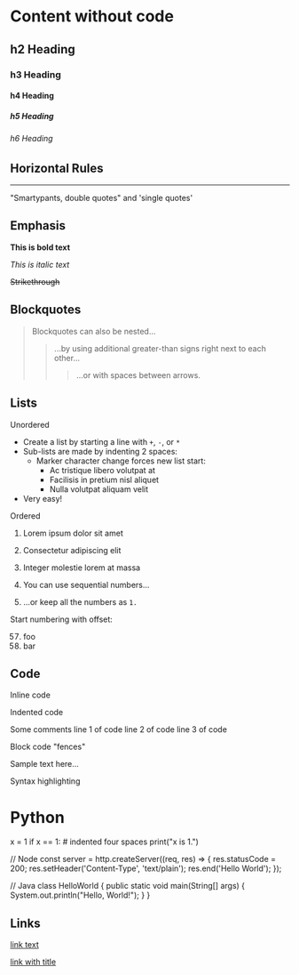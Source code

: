 # Content without code
## h2 Heading
### h3 Heading
#### h4 Heading
##### h5 Heading
###### h6 Heading


## Horizontal Rules

___


"Smartypants, double quotes" and 'single quotes'


## Emphasis

**This is bold text**


*This is italic text*


~~Strikethrough~~


## Blockquotes


> Blockquotes can also be nested...
>> ...by using additional greater-than signs right next to each other...
> > > ...or with spaces between arrows.


## Lists

Unordered

+ Create a list by starting a line with `+`, `-`, or `*`
+ Sub-lists are made by indenting 2 spaces:
  - Marker character change forces new list start:
    * Ac tristique libero volutpat at
    + Facilisis in pretium nisl aliquet
    - Nulla volutpat aliquam velit
+ Very easy!

Ordered

1. Lorem ipsum dolor sit amet
2. Consectetur adipiscing elit
3. Integer molestie lorem at massa


1. You can use sequential numbers...
1. ...or keep all the numbers as `1.`

Start numbering with offset:

57. foo
1. bar


## Code

Inline code

Indented code

Some comments
line 1 of code
line 2 of code
line 3 of code


Block code "fences"

Sample text here...

Syntax highlighting

# Python
x = 1
if x == 1:
    # indented four spaces
    print("x is 1.")

// Node
const server = http.createServer((req, res) => {
  res.statusCode = 200;
  res.setHeader('Content-Type', 'text/plain');
  res.end('Hello World');
});

// Java
class HelloWorld {
    public static void main(String[] args) {
        System.out.println("Hello, World!"); 
    }
}

## Links

[link text](http://dev.nodeca.com)

[link with title](http://nodeca.github.io/pica/demo/ "title text!")
